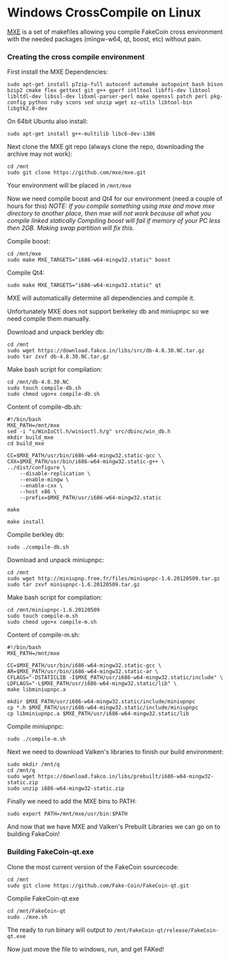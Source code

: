 # Windows CrossCompile on Linux

[MXE](http://mxe.cc/) is a set of makefiles allowing you compile FakeCoin cross environment with the needed packages (mingw-w64, qt, boost, etc) without pain.

### Creating the cross compile environment

First install the MXE Dependencies: 

```
sudo apt-get install p7zip-full autoconf automake autopoint bash bison bzip2 cmake flex gettext git g++ gperf intltool libffi-dev libtool libltdl-dev libssl-dev libxml-parser-perl make openssl patch perl pkg-config python ruby scons sed unzip wget xz-utils libtool-bin libgtk2.0-dev
```

On 64bit Ubuntu also install:

```
sudo apt-get install g++-multilib libc6-dev-i386
```

Next clone the MXE git repo (always clone the repo, downloading the archive may not work):

```
cd /mnt
sudo git clone https://github.com/mxe/mxe.git
```

Your environment will be placed in `/mnt/mxe`

Now we need compile boost and Qt4 for our environment (need a couple of hours for this)
*NOTE: If you compile something using mxe and move mxe directory to another place, then mxe will not work because all what you compile linked statically*
*Compiling boost will fail if memory of your PC less then 2GB. Making swap partition will fix this.*

Compile boost:

```
cd /mnt/mxe
sudo make MXE_TARGETS="i686-w64-mingw32.static" boost
```

Compile Qt4:

```
sudo make MXE_TARGETS="i686-w64-mingw32.static" qt
```

MXE will automatically determine all dependencies and compile it.

Unfortunately MXE does not support berkeley db and miniupnpc so we need compile them manually.

Download and unpack berkley db:

```
cd /mnt
sudo wget https://download.fakco.in/libs/src/db-4.8.30.NC.tar.gz
sudo tar zxvf db-4.8.30.NC.tar.gz
```

Make bash script for compilation:

```
cd /mnt/db-4.8.30.NC
sudo touch compile-db.sh
sudo chmod ugo+x compile-db.sh
```

Content of compile-db.sh:

```
#!/bin/bash
MXE_PATH=/mnt/mxe
sed -i "s/WinIoCtl.h/winioctl.h/g" src/dbinc/win_db.h
mkdir build_mxe
cd build_mxe

CC=$MXE_PATH/usr/bin/i686-w64-mingw32.static-gcc \
CXX=$MXE_PATH/usr/bin/i686-w64-mingw32.static-g++ \
../dist/configure \
	--disable-replication \
	--enable-mingw \
	--enable-cxx \
	--host x86 \
	--prefix=$MXE_PATH/usr/i686-w64-mingw32.static

make

make install
```

Compile berkley db:

```
sudo ./compile-db.sh
```

Download and unpack miniupnpc:

```
cd /mnt
sudo wget http://miniupnp.free.fr/files/miniupnpc-1.6.20120509.tar.gz
sudo tar zxvf miniupnpc-1.6.20120509.tar.gz
```

Make bash script for compilation:

```
cd /mnt/miniupnpc-1.6.20120509
sudo touch compile-m.sh
sudo chmod ugo+x compile-m.sh
```

Content of compile-m.sh:

```
#!/bin/bash
MXE_PATH=/mnt/mxe

CC=$MXE_PATH/usr/bin/i686-w64-mingw32.static-gcc \
AR=$MXE_PATH/usr/bin/i686-w64-mingw32.static-ar \
CFLAGS="-DSTATICLIB -I$MXE_PATH/usr/i686-w64-mingw32.static/include" \
LDFLAGS="-L$MXE_PATH/usr/i686-w64-mingw32.static/lib" \
make libminiupnpc.a

mkdir $MXE_PATH/usr/i686-w64-mingw32.static/include/miniupnpc
cp *.h $MXE_PATH/usr/i686-w64-mingw32.static/include/miniupnpc
cp libminiupnpc.a $MXE_PATH/usr/i686-w64-mingw32.static/lib
```

Compile miniupnpc:

```
sudo ./compile-m.sh
```

Next we need to download Valken's libraries to finish our build environment:

```
sudo mkdir /mnt/q
cd /mnt/q
sudo wget https://download.fakco.in/libs/prebuilt/i686-w64-mingw32-static.zip
sudo unzip i686-w64-mingw32-static.zip
```

Finally we need to add the MXE bins to PATH:

```
sudo export PATH=/mnt/mxe/usr/bin:$PATH
```

And now that we have MXE and Valken's Prebuilt Libraries we can go on to building FakeCoin! 

### Building FakeCoin-qt.exe

Clone the most current version of the FakeCoin sourcecode:

```
cd /mnt
sudo git clone https://github.com/Fake-Coin/FakeCoin-qt.git
```

Compile FakeCoin-qt.exe

```
cd /mnt/FakeCoin-qt
sudo ./mxe.sh
```

The ready to run binary will output to `/mnt/FakeCoin-qt/release/FakeCoin-qt.exe`

Now just move the file to windows, run, and get FAKed!